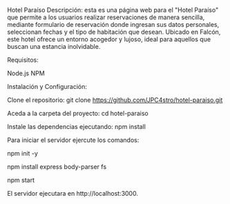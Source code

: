 Hotel Paraíso
Descripción:
esta es una página web para el "Hotel Paraíso" que permite a los usuarios realizar reservaciones de manera sencilla, mediante formulario de reservación donde ingresan sus datos personales, seleccionan fechas y el tipo de habitación que desean. Ubicado en Falcón, este hotel ofrece un entorno acogedor y lujoso, ideal para aquellos que buscan una estancia inolvidable.

Requisitos:

Node.js
NPM 

Instalación y Configuración:

Clone el repositorio: git clone https://github.com/JPC4stro/hotel-paraiso.git

Aceda a la carpeta del proyecto: cd hotel-paraiso

Instale las dependencias ejecutando: npm install

Para iniciar el servidor ejercute los comandos:

npm init -y

npm install express body-parser fs

npm start

El servidor ejecutara en http://localhost:3000.
